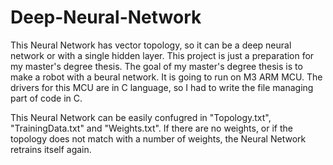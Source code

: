 # Deep-Neural-Network

This Neural Network has vector topology, so it can be a deep neural network or with a single hidden layer.
This project is just a preparation for my master's degree thesis.
The goal of my master's degree thesis is to make a robot with a beural network.
It is going to run on M3 ARM MCU.
The drivers for this MCU are in C language, so I had to write the file managing part of code in C.

This Neural Network can be easily confugred in "Topology.txt", "TrainingData.txt" and "Weights.txt".
If there are no weights, or if the topology does not match with a number of weights, the Neural Network retrains itself again.
